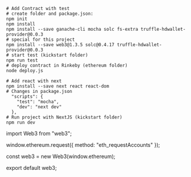 ```shell
# Add Contract with test
# create folder and package.json:
npm init
npm install
npm install --save ganache-cli mocha solc fs-extra truffle-hdwallet-provider@0.0.3
# special for this project
npm install --save web3@1.3.5 solc@0.4.17 truffle-hdwallet-provider@0.0.3
# start test (kickstart folder)
npm run test
# deploy contract in Rinkeby (ethereum folder)
node deploy.js

# Add react with next
npm install --save next react react-dom
# Changes in package.json  
  "scripts": {
    "test": "mocha",
    "dev": "next dev"
  },
# Run project with NextJS (kickstart folder)
npm run dev
```

import Web3 from "web3";

window.ethereum.request({ method: "eth_requestAccounts" });

const web3 = new Web3(window.ethereum);

export default web3;